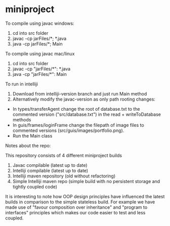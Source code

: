 # miniproject

To compile using javac windows:

1. cd into src folder
2. javac -cp jarFiles/*; *.java
3. java -cp jarFiles/*; Main

To compile using javac mac/linux 

1. cd into src folder
2. javac -cp "jarFiles/*": *.java
3. java -cp "jarFiles/*": Main

To run in intelliji

1. Download from intelliji-version branch and just run Main method 
2. Alternatively modify the javac-version as only path rooting changes:
  - In types/transferAgent change the root of database.txt to the commented version ("src/database.txt") in the read + writeToDatabase methods
  - In guis/frames/loginFrame change the filepath of image files to commented versions (src/guis/images/portfolio.png).
  - Run the Main class

Notes about the repo:

This repository consists of 4 different miniproject builds
1. Javac compilable (latest up to date) 
2. Intelliji compilable (latest up to date) 
3. Intelliji maven repository (old without refactoring)
4. Simple Intelliji maven repo  (simple build with no persistent storage and tightly coupled code) 

It is interesting to note how OOP design principles have influenced the latest builds in comparison to the simple stateless build. For example we have made use of "favour composition over inheritance" and "program to interfaces" principles which makes our code easier to test and less coupled. 
